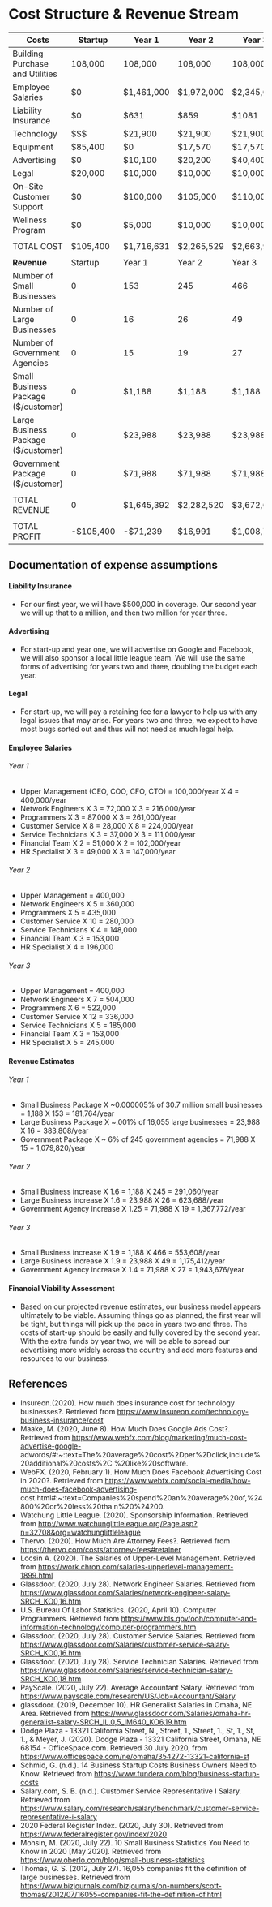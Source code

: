 # Cost Structure & Revenue Stream


| Costs | Startup | Year 1 | Year 2 | Year 3 |
|---|---|---|---|---|
|Building Purchase and Utilities | 108,000 | 108,000 | 108,000 | 108,000 |
|Employee Salaries | $0 | $1,461,000 | $1,972,000 | $2,345,000 |
|Liability Insurance | $0  | $631 | $859 | $1081 |
|Technology | $$$ | $21,900 | $21,900 | $21,900 |
|Equipment | $85,400 | $0 | $17,570 | $17,570 |
|Advertising |$0| $10,100 | $20,200 | $40,400 |
|Legal | $20,000 | $10,000 | $10,000 | $10,000 |
|On-Site Customer Support  | $0 |$100,000  | $105,000 | $110,000 |
|Wellness Program | $0 | $5,000 | $10,000 | $10,000 |
| | | | | |
|TOTAL COST | $105,400 | $1,716,631 | $2,265,529 | $2,663,951 |
| | | | | |
| **Revenue** |Startup | Year 1 | Year 2 | Year 3 |
|Number of Small Businesses | 0 | 153 | 245 | 466 |
|Number of Large Businesses | 0 | 16 | 26 | 49 |
|Number of Government Agencies | 0 | 15 | 19 | 27 |
|Small Business Package ($/customer) | 0 | $1,188 | $1,188 | $1,188 |
|Large Business Package ($/customer) | 0 | $23,988 | $23,988 | $23,988 |
|Government Package ($/customer) | 0 | $71,988 | $71,988 | $71,988 |
| | | | | |
| TOTAL REVENUE | 0 | $1,645,392 | $2,282,520 | $3,672,696 |
| | | | | |
| TOTAL PROFIT | -$105,400 | -$71,239 | $16,991 | $1,008,745 |


## Documentation of expense assumptions
#### Liability Insurance
- For our first year, we will have $500,000 in coverage. Our second year we will up that to a million, and then two million for year three.
#### Advertising
- For start-up and year one, we will advertise on Google and Facebook, we will also sponsor a local little league team. We will use the same forms of advertising for years two and three, doubling the budget each year. 
#### Legal
- For start-up, we will pay a retaining fee for a lawyer to help us with any legal issues that may arise. For years two and three, we expect to have most bugs sorted out and thus will not need as much legal help. 
#### Employee Salaries
###### Year 1
- Upper Management (CEO, COO, CFO, CTO) = 100,000/year X 4 = 400,000/year
- Network Engineers X 3 = 72,000 X 3 = 216,000/year
- Programmers X 3 = 87,000 X 3 = 261,000/year
- Customer Service X 8 = 28,000 X 8 = 224,000/year
- Service Technicians X 3 = 37,000 X 3 = 111,000/year 
- Financial Team X 2 = 51,000 X 2 = 102,000/year 
- HR Specialist X 3 = 49,000 X 3 = 147,000/year
###### Year 2  
- Upper Management = 400,000
- Network Engineers X 5 = 360,000
- Programmers X 5 = 435,000
- Customer Service X 10 = 280,000
- Service Technicians X 4 = 148,000
- Financial Team X 3 = 153,000 
- HR Specialist X 4 = 196,000
###### Year 3 
- Upper Management = 400,000
- Network Engineers X 7 = 504,000
- Programmers X 6 = 522,000
- Customer Service X 12 = 336,000
- Service Technicians X 5 = 185,000
- Financial Team X 3 = 153,000
- HR Specialist X 5 = 245,000
#### Revenue Estimates
###### Year 1
- Small Business Package X ~0.000005% of 30.7 million small businesses = 1,188 X 153 = 181,764/year
- Large Business Package X ~.001% of 16,055 large businesses = 23,988 X 16 = 383,808/year
- Government Package X ~ 6% of 245 government agencies = 71,988 X 15 = 1,079,820/year
###### Year 2
- Small Business increase X 1.6 = 1,188 X 245 = 291,060/year
- Large Business increase X 1.6 = 23,988 X 26 = 623,688/year
- Government Agency increase X 1.25 = 71,988 X 19 = 1,367,772/year
###### Year 3
- Small Business increase X 1.9 = 1,188 X 466 = 553,608/year
- Large Business increase X 1.9 = 23,988 X 49 = 1,175,412/year
- Government Agency increase X 1.4 = 71,988 X 27 = 1,943,676/year

#### Financial Viability Assessment
- Based on our projected revenue estimates, our business model appears ultimately to be viable. Assuming things go as planned, the first year will be tight, but things will pick up the pace in years two and three. The costs of start-up should be easily and fully covered by the second year. With the extra funds by year two, we will be able to spread our advertising more widely across the country and add more features and resources to our business.

## References
- Insureon.(2020). How much does insurance cost for technology businesses?. Retrieved from 	https://www.insureon.com/technology-business-insurance/cost
- Maake, M. (2020, June 8). How Much Does Google Ads Cost?. Retrieved from 	https://www.webfx.com/blog/marketing/much-cost-advertise-google-	adwords/#:~:text=The%20average%20cost%2Dper%2Dclick,include%20additional%20costs%2C	%20like%20software.
- WebFX. (2020, February 1). How Much Does Facebook Advertising Cost in 2020?. Retrieved from 	https://www.webfx.com/social-media/how-much-does-facebook-advertising-	cost.html#:~:text=Companies%20spend%20an%20average%20of,%24800%20or%20less%20tha	n%20%24200.
-	Watchung Little League. (2020). Sponsorship Information. Retrieved from 	http://www.watchunglittleleague.org/Page.asp?n=32708&org=watchunglittleleague
- Thervo. (2020). How Much Are Attorney Fees?. Retrieved from https://thervo.com/costs/attorney-fees#retainer
- Locsin A. (2020). The Salaries of Upper-Level Management. Retrieved from https://work.chron.com/salaries-upperlevel-management-1899.html
- Glassdoor. (2020, July 28). Network Engineer Salaries. Retrieved from https://www.glassdoor.com/Salaries/network-engineer-salary-SRCH_KO0,16.htm
- U.S. Bureau Of Labor Statistics. (2020, April 10). Computer Programmers. Retrieved from https://www.bls.gov/ooh/computer-and-information-technology/computer-programmers.htm
- Glassdoor. (2020, July 28). Customer Service Salaries. Retrieved from https://www.glassdoor.com/Salaries/customer-service-salary-SRCH_KO0,16.htm
- Glassdoor. (2020, July 28). Service Technician Salaries. Retrieved from https://www.glassdoor.com/Salaries/service-technician-salary-SRCH_KO0,18.htm
- PayScale. (2020, July 22). Average Accountant Salary. Retrieved from https://www.payscale.com/research/US/Job=Accountant/Salary
- glassdoor. (2019, December 10). HR Generalist Salaries in Omaha, NE Area. Retrieved from https://www.glassdoor.com/Salaries/omaha-hr-generalist-salary-SRCH_IL.0,5_IM640_KO6,19.htm	
- Dodge Plaza - 13321 California Street, N., Street, 1., Street, 1., St, 1., St, 1., & Meyer, J. (2020). Dodge Plaza - 13321 California Street, Omaha, NE 68154 - OfficeSpace.com. Retrieved 30 July 2020, from https://www.officespace.com/ne/omaha/354272-13321-california-st
- Schmid, G. (n.d.). 14 Business Startup Costs Business Owners Need to Know. Retrieved from https://www.fundera.com/blog/business-startup-costs
- Salary.com, S. B. (n.d.). Customer Service Representative I Salary. Retrieved from https://www.salary.com/research/salary/benchmark/customer-service-representative-i-salary
- 2020 Federal Register Index. (2020, July 30). Retrieved from https://www.federalregister.gov/index/2020
- Mohsin, M. (2020, July 22). 10 Small Business Statistics You Need to Know in 2020 [May 2020]. Retrieved from https://www.oberlo.com/blog/small-business-statistics
- Thomas, G. S. (2012, July 27). 16,055 companies fit the definition of large businesses. Retrieved from https://www.bizjournals.com/bizjournals/on-numbers/scott-thomas/2012/07/16055-companies-fit-the-definition-of.html
